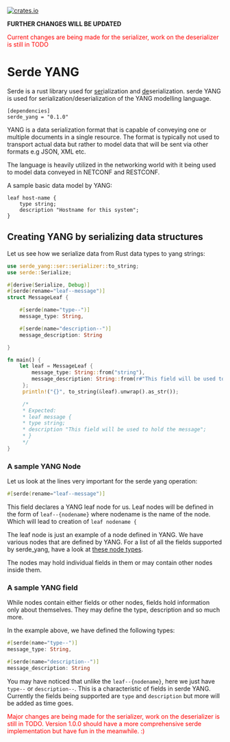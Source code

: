 
[![crates.io](https://img.shields.io/crates/v/serde_yang.svg)](https://crates.io/crates/serde_yang)

**FURTHER CHANGES WILL BE UPDATED**
<p style="color: red;">Current changes are being made for the serializer, work on the deserializer is still in TODO</p>

# Serde YANG

Serde is a rust library used for <u>ser</u>ialization and <u>de</u>serialization. serde YANG is used for serialization/deserialization of the YANG modelling language.

```
[dependencies]
serde_yang = "0.1.0"
```

YANG is a data serialization format that is capable of conveying one or multiple documents in a single resource. The format is typically not used to transport actual data but rather to model data that will be sent via other formats e.g JSON, XML etc. 

The language is heavily utilized in the networking world with it being used to model data conveyed in NETCONF and RESTCONF. 

A sample basic data model by YANG:

```yang
leaf host-name {
    type string;
    description "Hostname for this system";
}
```

## Creating YANG by serializing data structures

Let us see how we serialize data from Rust data types to yang strings:

```rust
use serde_yang::ser::serializer::to_string;
use serde::Serialize;

#[derive(Serialize, Debug)]
#[serde(rename="leaf--message")]
struct MessageLeaf {

    #[serde(name="type--")]
    message_type: String,

    #[serde(name="description--")]
    message_description: String

}

fn main() {
    let leaf = MessageLeaf { 
        message_type: String::from("string"),
        message_description: String::from(r#"This field will be used to hold the message"#)
     };
     println!("{}", to_string(&leaf).unwrap().as_str());

     /*
     * Expected:
     * leaf message {
     * type string;
     * description "This field will be used to hold the message";
     * }
     */
}

```

### A sample YANG Node
Let us look at the lines very important for the serde yang operation:
```rust
#[serde(rename="leaf--message")]
```

This field declares a YANG leaf node for us. Leaf nodes will be defined in the form of `leaf--{nodename}` where nodename is the name of the node. Which will lead to creation of `leaf nodename {`

The leaf node is just an example of a node defined in YANG. We have various nodes that are defined by YANG. For a list of all the fields supported by serde_yang, have a look at [these node types](https://docs.rs/serde_yang/latest/serde_yang/ser/types/enum.NodeType.html). 

The nodes may hold individual fields in them or may contain other nodes inside them. 


### A sample YANG field
While nodes contain either fields or other nodes, fields hold information only about themselves. They may define the type, description and so much more. 

In the example above, we have defined the following types:
```rust
#[serde(name="type--")]
message_type: String,

#[serde(name="description--")]
message_description: String
```

You may have noticed that unlike the `leaf--{nodename}`, here we just have `type--` or `description--`. This is a characteristic of fields in serde YANG. Currently the fields being supported are `type` and `description` but more will be added as time goes. 

<p style="color: red;">Major changes are being made for the serializer, work on the deserializer is still in TODO. Version 1.0.0 should have a more comprehensive serde implementation but have fun in the meanwhile. :)</p>